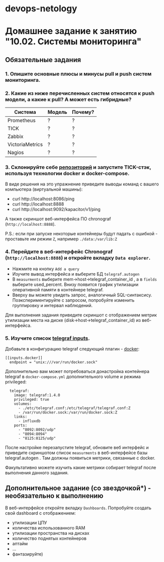 devops-netology
===============

# Домашнее задание к занятию "10.02. Системы мониторинга"

<!-- </details>   -->

## Обязательные задания

<!-- <details><summary>.</summary> -->

### 1. Опишите основные плюсы и минусы pull и push систем мониторинга.

### 2. Какие из ниже перечисленных систем относятся к push модели, а какие к pull? А может есть гибридные?

| Система | Модель | Почему? |
| - | - | - |
| Prometheus  | ? | ? |
| TICK | ? | ? |
| Zabbix | ? | ? |
| VictoriaMetrics | ? | ? |
| Nagios | ? | ? |

### 3. Склонируйте себе [репозиторий](https://github.com/influxdata/sandbox/tree/master) и запустите TICK-стэк, используя технологии docker и docker-compose.

В виде решения на это упражнение приведите выводы команд с вашего компьютера (виртуальной машины):

- curl http://localhost:8086/ping
- curl http://localhost:8888
- curl http://localhost:9092/kapacitor/v1/ping

А также скриншот веб-интерфейса ПО chronograf (`http://localhost:8888`). 

P.S.: если при запуске некоторые контейнеры будут падать с ошибкой - проставьте им режим `Z`, например `./data:/var/lib:Z`

### 4. Перейдите в веб-интерфейс Chronograf (`http://localhost:8888`) и откройте вкладку `Data explorer`.

- Нажмите на кнопку `Add a query`
- Изучите вывод интерфейса и выберите БД `telegraf.autogen`
- В `measurments` выберите mem->host->telegraf_container_id , а в `fields` выберите used_percent. 
Внизу появится график утилизации оперативной памяти в контейнере telegraf.
- Вверху вы можете увидеть запрос, аналогичный SQL-синтаксису. 
Поэкспериментируйте с запросом, попробуйте изменить группировку и интервал наблюдений.

Для выполнения задания приведите скриншот с отображением метрик утилизации места на диске 
(disk->host->telegraf_container_id) из веб-интерфейса.

### 5. Изучите список [telegraf inputs](https://github.com/influxdata/telegraf/tree/master/plugins/inputs). 

Добавьте в конфигурацию telegraf следующий плагин - [docker](https://github.com/influxdata/telegraf/tree/master/plugins/inputs/docker):

```
[[inputs.docker]]
  endpoint = "unix:///var/run/docker.sock"
```

Дополнительно вам может потребоваться донастройка контейнера telegraf в `docker-compose.yml` дополнительного volume и 
режима privileged:
```
  telegraf:
    image: telegraf:1.4.0
    privileged: true
    volumes:
      - ./etc/telegraf.conf:/etc/telegraf/telegraf.conf:Z
      - /var/run/docker.sock:/var/run/docker.sock:Z
    links:
      - influxdb
    ports:
      - "8092:8092/udp"
      - "8094:8094"
      - "8125:8125/udp"
```

После настройке перезапустите telegraf, обновите веб интерфейс и приведите скриншотом список `measurments` в 
веб-интерфейсе базы telegraf.autogen . Там должны появиться метрики, связанные с docker.

Факультативно можете изучить какие метрики собирает telegraf после выполнения данного задания.

<!-- </details>   -->

## Дополнительное задание (со звездочкой*) - необязательно к выполнению

<!-- <details><summary>.</summary> -->

В веб-интерфейсе откройте вкладку `Dashboards`. Попробуйте создать свой dashboard с отображением:

- утилизации ЦПУ
- количества использованного RAM
- утилизации пространства на дисках
- количество поднятых контейнеров
- аптайм
- ...
- фантазируйте)


